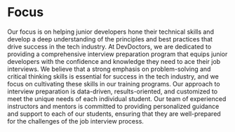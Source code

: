 # Focus

Our focus is on helping junior developers hone their technical skills and develop a deep understanding of the principles and best practices that drive success in the tech industry. At DevDoctors, we are dedicated to providing a comprehensive interview preparation program that equips junior developers with the confidence and knowledge they need to ace their job interviews. We believe that a strong emphasis on problem-solving and critical thinking skills is essential for success in the tech industry, and we focus on cultivating these skills in our training programs. Our approach to interview preparation is data-driven, results-oriented, and customized to meet the unique needs of each individual student. Our team of experienced instructors and mentors is committed to providing personalized guidance and support to each of our students, ensuring that they are well-prepared for the challenges of the job interview process.
